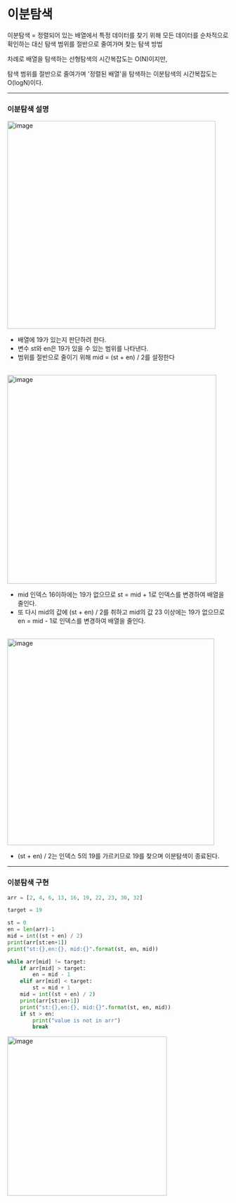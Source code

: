 # 이분탐색

이분탐색 = 정렬되어 있는 배열에서 특정 데이터를 찾기 위해 모든 데이터를 순차적으로 확인하는 대신 탐색 범위를 절반으로 줄여가며 찾는 탐색 방법

차례로 배열을 탐색하는 선형탐색의 시간복잡도는 O(N)이지만,

탐색 범위를 절반으로 줄여가며 '정렬된 배열'을 탐색하는 이분탐색의 시간복잡도는 O(logN)이다.

---

### 이분탐색 설명

<img width="474" alt="image" src="https://user-images.githubusercontent.com/84978165/229780427-103de066-a308-4e49-bf95-714fc8d9f5ef.png">

- 배열에 19가 있는지 판단하려 한다.
- 변수 st와 en은 19가 있을 수 있는 범위를 나타낸다.
- 범위를 절반으로 줄이기 위해 mid = (st + en) / 2를 설정한다 

<br/>

<img width="476" alt="image" src="https://user-images.githubusercontent.com/84978165/229781070-74a87667-251e-435e-9164-c707566a52d3.png">

- mid 인덱스 16이하에는 19가 없으므로 st = mid + 1로 인덱스를 변경하여 배열을 줄인다.
- 또 다시 mid의 값에 (st + en) / 2를 취하고 mid의 값 23 이상에는 19가 없으므로 en = mid - 1로 인덱스를 변경하여 배열을 줄인다.

<br/>

<img width="471" alt="image" src="https://user-images.githubusercontent.com/84978165/229781797-f3e20957-f48f-4af3-a6d4-3c05e6ab372a.png">


- (st + en) / 2는 인덱스 5의 19를 가르키므로 19를 찾으며 이분탐색이 종료된다.

---

### 이분탐색 구현

```python
arr = [2, 4, 6, 13, 16, 19, 22, 23, 30, 32]

target = 19

st = 0
en = len(arr)-1
mid = int((st + en) / 2)
print(arr[st:en+1])
print("st:{},en:{}, mid:{}".format(st, en, mid))

while arr[mid] != target:
    if arr[mid] > target:
        en = mid - 1
    elif arr[mid] < target:
        st = mid + 1
    mid = int((st + en) / 2)
    print(arr[st:en+1])
    print("st:{},en:{}, mid:{}".format(st, en, mid))
    if st > en:
        print("value is not in arr")
        break

```

<img width="363" alt="image" src="https://user-images.githubusercontent.com/84978165/229785969-a7e85d93-4d44-44c9-b20f-571fd1986a22.png">